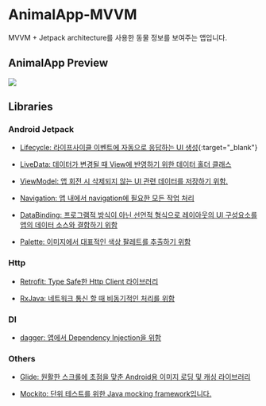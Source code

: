 # AnimalApp-MVVM
MVVM + Jetpack architecture를 사용한 동물 정보를 보여주는 앱입니다. 

## AnimalApp Preview
![](https://user-images.githubusercontent.com/68800994/107149175-8ad49600-699a-11eb-9d87-8adee1c73c3e.gif)


## Libraries

### Android Jetpack
* [Lifecycle: 라이프사이클 이벤트에 자동으로 응답하는 UI 생성](https://developer.android.com/topic/libraries/architecture/lifecycle){:target="_blank"}

* [LiveData: 데이터가 변경될 때 View에 반영하기 위한 데이터 홀더 클래스](https://developer.android.com/topic/libraries/architecture/livedata)

* [ViewModel: 앱 회전 시 삭제되지 않는 UI 관련 데이터를 저장하기 위함.](https://developer.android.com/topic/libraries/architecture/viewmodel)

* [Navigation: 앱 내에서 navigation에 필요한 모든 작업 처리](https://developer.android.com/topic/libraries/architecture/navigation/)

* [DataBinding: 프로그램적 방식이 아닌 선언적 형식으로 레이아웃의 UI 구성요소를 앱의 데이터 소스와 결합하기 위함](https://developer.android.com/topic/libraries/architecture/navigation/)

* [Palette: 이미지에서 대표적인 색상 팔레트를 추출하기 위함](https://developer.android.com/jetpack/androidx/releases/palette)

### Http
* [Retrofit: Type Safe한 Http Client 라이브러리](https://square.github.io/retrofit/)

* [RxJava: 네트워크 통신 할 때 비동기적인 처리를 위함](https://github.com/ReactiveX/RxJava)

### DI
* [dagger: 앱에서 Dependency Injection을 위함](https://developer.android.com/training/dependency-injection/dagger-android?hl=ko)

### Others
* [Glide: 원활한 스크롤에 초점을 맞춘 Android용 이미지 로딩 및 캐싱 라이브러리](https://github.com/bumptech/glide)

* [Mockito: 단위 테스트를 위한 Java mocking framework입니다.](https://site.mockito.org/)
